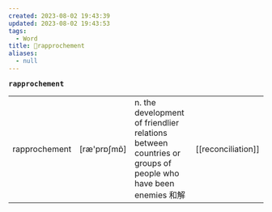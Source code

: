 ```yaml
---
created: 2023-08-02 19:43:39
updated: 2023-08-02 19:43:53
tags:
  - Word
title: 📖rapprochement
aliases:
  - null
---
```


<pre><strong>rapprochement</strong></pre>
|   |   |   |   |
|---|---|---|---|
|rapprochement|[ræ'prɒʃmɒ̃]|n. the development of friendlier relations between countries or groups of people who have been enemies 和解|[[reconciliation]]|